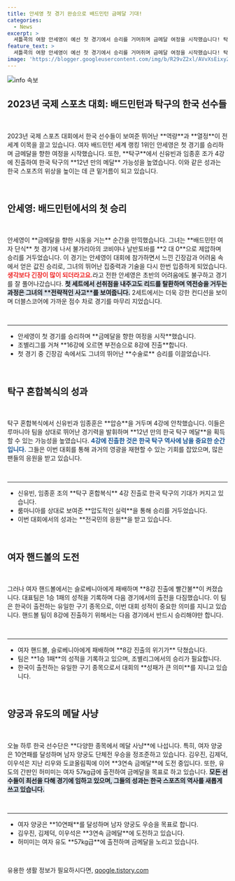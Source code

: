 ```yaml
---
title: 안세영 첫 경기 완승으로 배드민턴 금메달 기대!
categories:
  - News
excerpt: >
  셔틀콕의 여왕 안세영이 예선 첫 경기에서 승리를 거머쥐며 금메달 여정을 시작했습니다! 탁구 혼합복식의 신유빈과 임종훈도 4강에 진출하며 한국 메달 기대감을 높이고 있습니다. 메달 사냥에 나선 한국 선수단의 역동적 도전, 지금 바로 확인하세요!
feature_text: >
  셔틀콕의 여왕 안세영이 예선 첫 경기에서 승리를 거머쥐며 금메달 여정을 시작했습니다! 탁구 혼합복식의 신유빈과 임종훈도 4강에 진출하며 한국 메달 기대감을 높이고 있습니다. 메달 사냥에 나선 한국 선수단의 역동적 도전, 지금 바로 확인하세요!
image: 'https://blogger.googleusercontent.com/img/b/R29vZ2xl/AVvXsEixyZcFfHzMRdzZMjFBmAUKJYCLCGyLL1o632UiGVXcaFdKo_bkvkuCioo0uUKlGfBVcT3P84aROyZIXSBEx3Aw5nCQ3pTgDom1WDC4m8eifvWiAmWEEVb4x6G_l8C0QH225ldMjyaFvpxGEBGNO37VmDTDMHGhJPq73UglMfDca1-0aw/s1600/blogspot.png'
---
```


<p><img src="https://blogger.googleusercontent.com/img/b/R29vZ2xl/AVvXsEixyZcFfHzMRdzZMjFBmAUKJYCLCGyLL1o632UiGVXcaFdKo_bkvkuCioo0uUKlGfBVcT3P84aROyZIXSBEx3Aw5nCQ3pTgDom1WDC4m8eifvWiAmWEEVb4x6G_l8C0QH225ldMjyaFvpxGEBGNO37VmDTDMHGhJPq73UglMfDca1-0aw/s1600/blogspot.png" alt="info 속보" /></p>

<h2 data-ke-size="size26">2023년 국제 스포츠 대회: 배드민턴과 탁구의 한국 선수들</h2>

<p data-ke-size="size16">&nbsp;</p>

<p data-ke-size="size16">2023년 국제 스포츠 대회에서 한국 선수들이 보여준 뛰어난 **역량**과 **열정**이 전 세계 이목을 끌고 있습니다. 여자 배드민턴 세계 랭킹 1위인 안세영은 첫 경기를 승리하며 금메달을 향한 여정을 시작했습니다. 또한, **탁구**에서 신유빈과 임종훈 조가 4강에 진출하여 한국 탁구의 **12년 만의 메달** 가능성을 높였습니다. 이와 같은 성과는 한국 스포츠의 위상을 높이는 데 큰 밑거름이 되고 있습니다.</p>

<p data-ke-size="size16">&nbsp;</p>

<h2 data-ke-size="size26">안세영: 배드민턴에서의 첫 승리</h2>

<p data-ke-size="size16">&nbsp;</p>

<p data-ke-size="size16">안세영이 **금메달을 향한 시동을 거는** 순간을 만끽했습니다. 그녀는 **배드민턴 여자 단식** 첫 경기에 나서 불가리아의 코비야나 날반토바를 **2 대 0**으로 제압하며 승리를 거두었습니다. 이 경기는 안세영이 대회에 참가하면서 느낀 긴장감과 어려움 속에서 얻은 값진 승리로, 그녀의 뛰어난 집중력과 기술을 다시 한번 입증하게 되었습니다. <b><span style="color: #ee2323;">생각보다 긴장이 많이 되더라고요.</span></b>라고 전한 안세영은 초반의 어려움에도 불구하고 경기를 잘 풀어나갔습니다. <b><span style="background-color: #21538527;">첫 세트에서 선취점을 내주고도 리드를 탈환하며 역전승을 거두는 과정은 그녀의 **전략적인 사고**를 보여줍니다.</span></b> 2세트에서는 더욱 강한 컨디션을 보이며 더블스코어에 가까운 점수 차로 경기를 마무리 지었습니다.</p>

<p data-ke-size="size16">&nbsp;</p>

<hr />

<ul>
    <li>안세영이 첫 경기를 승리하며 **금메달을 향한 여정을 시작**했습니다.</li>
    <li>조별리그를 거쳐 **16강에 오르면 부전승으로 8강에 진출**합니다.</li>
    <li>첫 경기 중 긴장감 속에서도 그녀의 뛰어난 **수술로** 승리를 이끌었습니다.</li>
</ul>

<p data-ke-size="size16">&nbsp;</p>

<h2 data-ke-size="size26">탁구 혼합복식의 성과</h2>

<p data-ke-size="size16">&nbsp;</p>

<p data-ke-size="size16">탁구 혼합복식에서 신유빈과 임종훈은 **압승**을 거두며 4강에 안착했습니다. 이들은 루마니아 팀을 상대로 뛰어난 경기력을 발휘하며 **12년 만의 한국 탁구 메달**을 획득할 수 있는 가능성을 높였습니다. <b><span style="color: #1a5490;">4강에 진출한 것은 한국 탁구 역사에 남을 중요한 순간입니다.</span></b> 그들은 이번 대회를 통해 과거의 영광을 재현할 수 있는 기회를 잡았으며, 많은 팬들의 응원을 받고 있습니다.</p>

<p data-ke-size="size16">&nbsp;</p>

<hr />

<ul>
    <li>신유빈, 임종훈 조의 **탁구 혼합복식** 4강 진출로 한국 탁구의 기대가 커지고 있습니다.</li>
    <li>룸마니아를 상대로 보여준 **압도적인 실력**을 통해 승리를 거두었습니다.</li>
    <li>이번 대회에서의 성과는 **전국민의 응원**을 받고 있습니다.</li>
</ul>

<p data-ke-size="size16">&nbsp;</p>

<h2 data-ke-size="size26">여자 핸드볼의 도전</h2>

<p data-ke-size="size16">&nbsp;</p>

<p data-ke-size="size16">그러나 여자 핸드볼에서는 슬로베니아에게 패배하며 **8강 진출에 빨간불**이 켜졌습니다. 대표팀은 1승 1패의 성적을 기록하며 다음 경기에서의 출전을 다짐했습니다. 이 팀은 한국이 출전하는 유일한 구기 종목으로, 이번 대회 성적이 중요한 의미를 지니고 있습니다. 핸드볼 팀이 8강에 진출하기 위해서는 다음 경기에서 반드시 승리해야만 합니다.</p>

<p data-ke-size="size16">&nbsp;</p>

<hr />

<ul>
    <li>여자 핸드볼, 슬로베니아에게 패배하며 **8강 진출의 위기가** 닥쳤습니다.</li>
    <li>팀은 **1승 1패**의 성적을 기록하고 있으며, 조별리그에서의 승리가 필요합니다.</li>
    <li>한국이 출전하는 유일한 구기 종목으로서 대회의 **성패가 큰 의미**를 지니고 있습니다.</li>
</ul>

<p data-ke-size="size16">&nbsp;</p>

<h2 data-ke-size="size26">양궁과 유도의 메달 사냥</h2>

<p data-ke-size="size16">&nbsp;</p>

<p data-ke-size="size16">오늘 하루 한국 선수단은 **다양한 종목에서 메달 사냥**에 나섭니다. 특히, 여자 양궁은 10연패를 달성하며 남자 양궁도 단체전 우승을 정조준하고 있습니다. 김우진, 김제덕, 이우석은 지난 리우와 도쿄올림픽에 이어 **3연속 금메달**에 도전 중입니다. 또한, 유도의 간판인 허미미는 여자 57kg급에 출전하여 금메달을 목표로 하고 있습니다. <b><span style="background-color: #21538527;">모든 선수들이 최선을 다해 경기에 임하고 있으며, 그들의 성과는 한국 스포츠의 역사를 새롭게 쓰고 있습니다.</span></b></p>

<p data-ke-size="size16">&nbsp;</p>

<hr />

<ul>
    <li>여자 양궁은 **10연패**를 달성하며 남자 양궁도 우승을 목표로 합니다.</li>
    <li>김우진, 김제덕, 이우석은 **3연속 금메달**에 도전하고 있습니다.</li>
    <li>허미미는 여자 유도 **57kg급**에 출전하며 금메달을 노리고 있습니다.</li>
</ul>

<p data-ke-size="size16">&nbsp;</p>
유용한 생활 정보가 필요하시다면, <a href="https://qoogle.tistory.com" rel="dofollow">qoogle.tistory.com</a>


